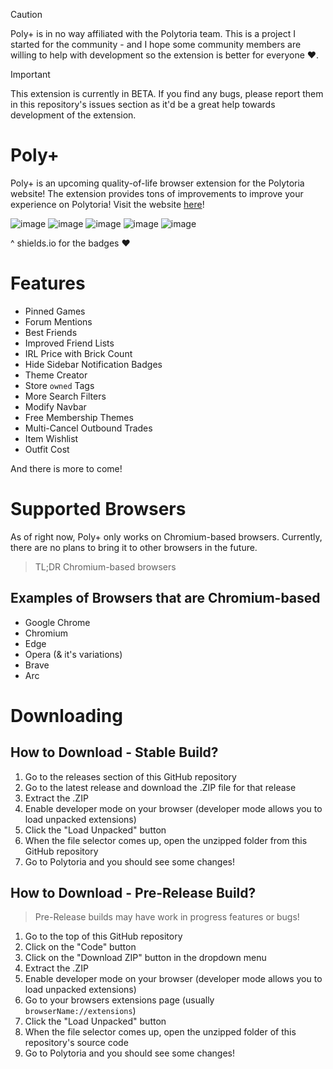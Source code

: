 > [!CAUTION]
> Poly+ is in no way affiliated with the Polytoria team. This is a project I started for the community - and I hope some community members are willing to help with development so the extension is better for everyone ❤️.

> [!IMPORTANT]
> This extension is currently in BETA. If you find any bugs, please report them in this repository's issues section as it'd be a great help towards development of the extension.

# Poly+

Poly+ is an upcoming quality-of-life browser extension for the Polytoria website! The extension provides tons of improvements to improve your experience on Polytoria! Visit the website [here](https://polyplus.vercel.app/)!

![image](https://img.shields.io/badge/Google_chrome-4285F4?style=for-the-badge&logo=Google-chrome&logoColor=white)
![image](https://img.shields.io/badge/Microsoft_Edge-0078D7?style=for-the-badge&logo=Microsoft-edge&logoColor=white)
![image](https://img.shields.io/badge/Opera-FF1B2D?style=for-the-badge&logo=Opera&logoColor=white)
![image](https://img.shields.io/badge/Brave-FF1B2D?style=for-the-badge&logo=Brave&logoColor=white)
![image](https://img.shields.io/badge/Vivaldi-EF3939?style=for-the-badge&logo=Vivaldi&logoColor=white)

^ shields.io for the badges ❤️

# Features

- Pinned Games
- Forum Mentions
- Best Friends
- Improved Friend Lists
- IRL Price with Brick Count
- Hide Sidebar Notification Badges
- Theme Creator
- Store `owned` Tags
- More Search Filters
- Modify Navbar
- Free Membership Themes
- Multi-Cancel Outbound Trades
- Item Wishlist
- Outfit Cost
  
And there is more to come!

# Supported Browsers

As of right now, Poly+ only works on Chromium-based browsers. Currently, there are no plans to bring it to other browsers in the future.
> TL;DR Chromium-based browsers

## Examples of Browsers that are Chromium-based
- Google Chrome
- Chromium
- Edge
- Opera (& it's variations)
- Brave
- Arc

# Downloading

## How to Download - Stable Build?

1. Go to the releases section of this GitHub repository
3. Go to the latest release and download the .ZIP file for that release
4. Extract the .ZIP
5. Enable developer mode on your browser (developer mode allows you to load unpacked extensions)
6. Click the "Load Unpacked" button
7. When the file selector comes up, open the unzipped folder from this GitHub repository
8. Go to Polytoria and you should see some changes!

## How to Download - Pre-Release Build?

> Pre-Release builds may have work in progress features or bugs!

1. Go to the top of this GitHub repository
2. Click on the "Code" button
3. Click on the "Download ZIP" button in the dropdown menu
4. Extract the .ZIP
5. Enable developer mode on your browser (developer mode allows you to load unpacked extensions)
6. Go to your browsers extensions page (usually `browserName://extensions`)
8. Click the "Load Unpacked" button
9. When the file selector comes up, open the unzipped folder of this repository's source code
10. Go to Polytoria and you should see some changes!
